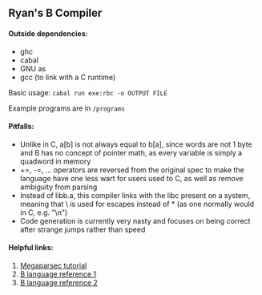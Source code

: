 ## Ryan's B Compiler 

#### Outside dependencies:
- ghc
- cabal
- GNU as
- gcc (to link with a C runtime)

Basic usage: `cabal run exe:rbc -o OUTPUT FILE`

Example programs are in `/programs`

#### Pitfalls:
- Unlike in C, a[b] is not always equal to b[a], since words are not 1 byte and
B has no concept of pointer math, as every variable is simply a quadword in memory
- +=, -=, ... operators are reversed from the original spec to make the language 
have one less wart for users used to C, as well as remove ambiguity from parsing
- Instead of libb.a, this compiler links with the libc present on a system, meaning 
that \\ is used for escapes instead of \* (as one normally would in C, e.g. \"\\n\")
- Code generation is currently very nasty and focuses on being correct after strange jumps
rather than speed

#### Helpful links:
1. [Megaparsec tutorial](https://markkarpov.com/tutorial/megaparsec.html)
2. [B language reference 1](https://www.thinkage.ca/gcos/expl/b/manu/manu.html)
3. [B language reference 2](https://www.nokia.com/bell-labs/about/dennis-m-ritchie/kbman.html)
